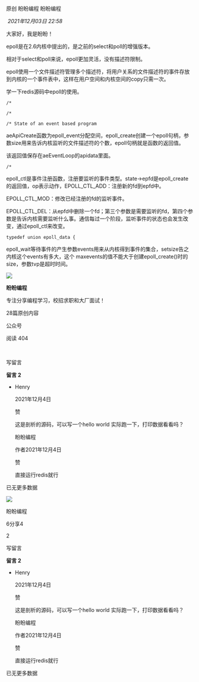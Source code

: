 #

原创 盼盼编程 盼盼编程

 _2021年12月03日 22:58_

大家好，我是盼盼！

  

epoll是在2.6内核中提出的，是之前的select和poll的增强版本。  
  
相对于select和poll来说，epoll更加灵活，没有描述符限制。  
  
epoll使用一个文件描述符管理多个描述符，将用户关系的文件描述符的事件存放到内核的一个事件表中，这样在用户空间和内核空间的copy只需一次。  
  
学一下redis源码中epoll的使用。

```
/*
```

```
/*
```

```
/* State of an event based program 
```

aeApiCreate函数为epoll_event分配空间，epoll_create创建一个epoll句柄，参数size用来告诉内核监听的文件描述符的个数，epoll句柄就是函数的返回值。  
  
该返回值保存在aeEventLoop的apidata里面。

  

```
/*
```

epoll_ctl是事件注册函数，注册要监听的事件类型。state->epfd是epoll_create的返回值，op表示动作，EPOLL_CTL_ADD：注册新的fd到epfd中。  
  
EPOLL_CTL_MOD：修改已经注册的fd的监听事件。  
  
EPOLL_CTL_DEL：从epfd中删除一个fd；第三个参数是需要监听的fd，第四个参数是告诉内核需要监听什么事。通信每过一个阶段，监听事件的状态也会发生改变，通过epoll_ctl来改变。

  

```
typedef union epoll_data {
```

epoll_wait等待事件的产生参数events用来从内核得到事件的集合，setsize告之内核这个events有多大，这个 maxevents的值不能大于创建epoll_create()时的size，参数tvp是超时时间。

![](http://mmbiz.qpic.cn/mmbiz_png/bZqlQqGqRvXQmv3GfYP2icpUAh9l4rwA93YDxJhRkvtHKyE6TA91BXQf9pRribGtBh1S3jI1FWiau8xLrVm19MxAQ/300?wx_fmt=png&wxfrom=19)

**盼盼编程**

专注分享编程学习，校招求职和大厂面试！

28篇原创内容

公众号

阅读 404

​

写留言

**留言 2**

- Henry
    
    2021年12月4日
    
    赞
    
    这是剖析的源码，可以写一个hello world 实际跑一下，打印数据看看吗？
    
    盼盼编程
    
    作者2021年12月4日
    
    赞
    
    直接运行redis就行
    

已无更多数据

[](javacript:;)

![](http://mmbiz.qpic.cn/mmbiz_png/bZqlQqGqRvXQmv3GfYP2icpUAh9l4rwA93YDxJhRkvtHKyE6TA91BXQf9pRribGtBh1S3jI1FWiau8xLrVm19MxAQ/300?wx_fmt=png&wxfrom=18)

盼盼编程

6分享4

2

写留言

**留言 2**

- Henry
    
    2021年12月4日
    
    赞
    
    这是剖析的源码，可以写一个hello world 实际跑一下，打印数据看看吗？
    
    盼盼编程
    
    作者2021年12月4日
    
    赞
    
    直接运行redis就行
    

已无更多数据